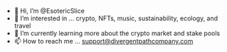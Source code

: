 - 👋 Hi, I’m @EsotericSlice
- 👀 I’m interested in ... crypto, NFTs, music, sustainability, ecology, and travel
- 🌱 I’m currently learning more about the crypto market and stake pools
- 📫 How to reach me ... support@divergentpathcompany.com

<!---
EsotericSlice/EsotericSlice is a ✨ special ✨ repository because its `README.md` (this file) appears on your GitHub profile.
You can click the Preview link to take a look at your changes.
--->
